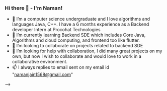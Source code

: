 ### Hi there 👋 - I'm Naman!

<!--
**namanjain7/namanjain7** is a ✨ _special_ ✨ repository because its `README.md` (this file) appears on your GitHub profile.

<!--Here are some ideas to get you started:
-->
- 🔭 I’m a computer science undergraduate and I love algorithms and languages Java, C++. I have a 6 months experience as a Backend developer Intern at Procohat Technologies
- 🌱 I’m currently learning Backend SDE which includes Core Java, Algorithms and cloud computing, and frontend too like flutter.
- 👯 I’m looking to collaborate on projects related to backend SDE
- 🤔 I’m looking for help with collaboration, I did many great projects on my own, but now I wish to collaborate and would love to work in a collaborative environment.
- 📫 I always replies to email sent on my email id "namanjain1568@gmail.com"
<!-- - 💬 Ask me about ...

<!-- - 😄 Pronouns: ...
- ⚡ Fun fact: ...
-->
-->
